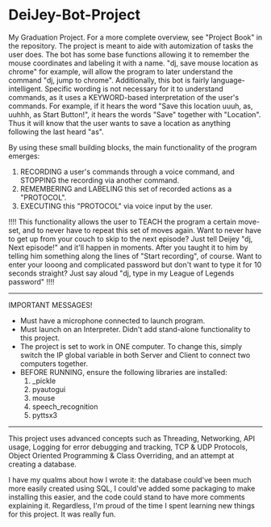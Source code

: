 # DeiJey-Bot-Project
My Graduation Project.
For a more complete overview, see "Project Book" in the repository.
The project is meant to aide with automization of tasks the user does. 
The bot has some base functions allowing it to remember the mouse coordinates and labeling it with a name. "dj, save mouse location as chrome" for example, will allow the program to later understand the command "dj, jump to chrome".
Additionally, this bot is fairly language-intelligent. Specific wording is not necessary for it to understand commands, as it uses a KEYWORD-based interpretation of the user's commands.
For example, if it hears the word "Save this location uuuh, as, uuhhh, as Start Button!", it hears the words "Save" together with "Location". Thus it will know that the user wants to save a location as anything following the last heard "as".

By using these small building blocks, the main functionality of the program emerges:
1. RECORDING a user's commands through a voice command, and STOPPING the recording via another command.
2. REMEMBERING and LABELING this set of recorded actions as a "PROTOCOL".
3. EXECUTING this "PROTOCOL" via voice input by the user.

!!!!
This functionality allows the user to TEACH the program a certain move-set, and to never have to repeat this set of moves again.
Want to never have to get up from your couch to skip to the next episode? Just tell Deijey "dj, Next episode!" and it'll happen in moments. After you taught it to him by telling him something along the lines of "Start recording", of course.
Want to enter your looong and complicated password but don't want to type it for 10 seconds straight? Just say aloud "dj, type in my League of Legends password"
!!!!

------------------------------------------------------------------------------------------
IMPORTANT MESSAGES!
* Must have a microphone connected to launch program.
* Must launch on an Interpreter. Didn't add stand-alone functionality to this project.
* The project is set to work in ONE computer. To change this, simply switch the IP global variable in both Server and Client to connect two computers together.
* BEFORE RUNNING, ensure the following libraries are installed:
  1. _pickle
  2. pyautogui
  3. mouse
  4. speech_recognition
  5. pyttsx3

------------------------------------------------------------------------------------------

This project uses advanced concepts such as Threading, Networking, API usage, Logging for error debugging and tracking, TCP & UDP Protocols, Object Oriented Programming & Class Overriding, and an attempt at creating a database.

I have my qualms about how I wrote it: 
the database could've been much more easily created using SQL, I could've added some packaging to make installing this easier, and the code could stand to have more comments explaining it.
Regardless, I'm proud of the time I spent learning new things for this project. It was really fun.

